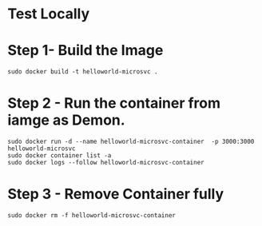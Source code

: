 # Test Locally

# Step 1- Build the Image

```
sudo docker build -t helloworld-microsvc .
```

# Step 2 - Run the container from iamge as Demon.

```
sudo docker run -d --name helloworld-microsvc-container  -p 3000:3000 helloworld-microsvc
sudo docker container list -a
sudo docker logs --follow helloworld-microsvc-container
```

# Step 3 - Remove Container fully

```
sudo docker rm -f helloworld-microsvc-container
```